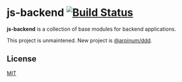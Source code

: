 # js-backend [![Build Status](https://travis-ci.org/arpinum/js-backend.svg?branch=master)](https://travis-ci.org/arpinum/js-backend)

**js-backend** is a collection of base modules for backend applications.

This project is unmaintened. New project is [@arpinum/ddd](https://github.com/arpinum-js-engine/js-engine-ddd).

## License

[MIT](LICENSE)
